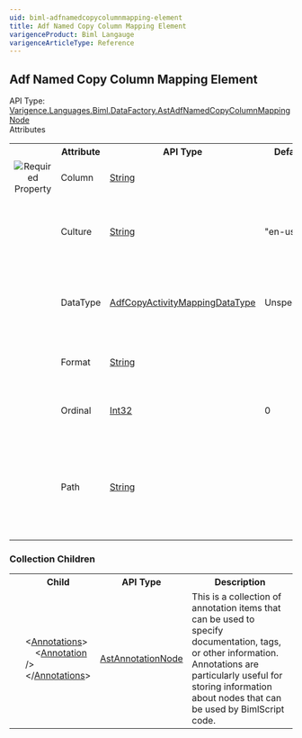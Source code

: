 ```yaml
---
uid: biml-adfnamedcopycolumnmapping-element
title: Adf Named Copy Column Mapping Element
varigenceProduct: Biml Langauge
varigenceArticleType: Reference
---
```

## Adf Named Copy Column Mapping Element<div class="AssemblyInfoGroup"><div class="CrossReferenceGroup"><div class="CrossReferenceHeader">API Type:</div><div class="CrossReferenceValue"><a href="../api-reference/Varigence.Languages.Biml.DataFactory.AstAdfNamedCopyColumnMappingNode.html">Varigence.Languages.Biml.DataFactory.AstAdfNamedCopyColumnMappingNode</a></div></div></div><div class="AttributeGroup"><div class="AttributeGroupHeader">Attributes</div><table id="AttributeList" class="AttributeList"><tbody><tr><th class="AttributeIconColumnHeader">&nbsp;</th><th class="AttributeNameColumnHeader">Attribute</th><th class="AttributeTypeColumnHeader">API Type</th><th class="AttributeDefaultColumnHeader">Default</th><th class="AttributeSummaryColumnHeader">Description</th></tr><tr class="ad0"><td align="center" class="AttributeIcon"><img title="Required Property" src="attributeRequired.png"></td><td class="AttributeName">Column</td><td class="AttributeType"><a href="https://msdn.microsoft.com/en-us/library/System.String.aspx">String</a></td><td class="AttributeDefault">&nbsp;</td><td class="AttributeSummary"><div class ="SummaryItem">Specifies the name of the column to map.</div></td></tr><tr class="ad1"><td align="center" class="AttributeIcon"><img title="" src="attribute.png"></td><td class="AttributeName">Culture</td><td class="AttributeType"><a href="https://msdn.microsoft.com/en-us/library/System.String.aspx">String</a></td><td class="AttributeDefault">&quot;en-us&quot;</td><td class="AttributeSummary"><div class ="SummaryItem">Specifies the culture of the sink or source column, with a default of 'en-us'.</div></td></tr><tr class="ad0"><td align="center" class="AttributeIcon"><img title="" src="attribute.png"></td><td class="AttributeName">DataType</td><td class="AttributeType"><a href="../api-reference/Varigence.Languages.Biml.DataFactory.AdfCopyActivityMappingDataType.html">AdfCopyActivityMappingDataType</a></td><td class="AttributeDefault">Unspecified</td><td class="AttributeSummary"><div class ="SummaryItem">Specifies the Data Factory transitional data type of the source or sink column.</div></td></tr><tr class="ad1"><td align="center" class="AttributeIcon"><img title="" src="attribute.png"></td><td class="AttributeName">Format</td><td class="AttributeType"><a href="https://msdn.microsoft.com/en-us/library/System.String.aspx">String</a></td><td class="AttributeDefault">&nbsp;</td><td class="AttributeSummary"><div class ="SummaryItem">Format string for datetime and datetimeoffset columns.</div></td></tr><tr class="ad0"><td align="center" class="AttributeIcon"><img title="" src="attribute.png"></td><td class="AttributeName">Ordinal</td><td class="AttributeType"><a href="https://msdn.microsoft.com/en-us/library/System.Int32.aspx">Int32</a></td><td class="AttributeDefault">0</td><td class="AttributeSummary"><div class ="SummaryItem">Specifies the index of the column, starting at 1.</div></td></tr><tr class="ad1"><td align="center" class="AttributeIcon"><img title="" src="attribute.png"></td><td class="AttributeName">Path</td><td class="AttributeType"><a href="https://msdn.microsoft.com/en-us/library/System.String.aspx">String</a></td><td class="AttributeDefault">&nbsp;</td><td class="AttributeSummary"><div class ="SummaryItem">Specifies a JSON path expression for each field to extract or map. Apply for hierarchical data such as MongoDB/REST.</div></td></tr></tbody></table></div><div class="ChildGroup">### Collection Children<table id="ChildList" class="ChildList"><tbody><tr><th class="ChildIconColumnHeader">&nbsp;</th><th class="ChildNameColumnHeader">Child</th><th class="ChildTypeColumnHeader">API Type</th><th class="ChildSummaryColumnHeader">Description</th></tr><tr class="cd0"><td align="center" class="ChildIcon"><img title="" src="collectionChild.png"><div class="RequiredIcon" title="Required Child"></div><td class="ChildName"><span class="punc">&lt;</span><a href=Varigence.Languages.Biml.AstNode_Annotations.html">Annotations</a><span class="punc">&gt;</span><br />&nbsp;&nbsp;&nbsp;&nbsp;<span class="punc">&lt;</span><a href=Varigence.Languages.Biml.AstAnnotationNode.html">Annotation</a> <span class="punc">/&gt;</span><br /><span class="punc">&lt;/</span><a href=Varigence.Languages.Biml.AstNode_Annotations.html">Annotations</a><span class="punc">&gt;</span></td><td class="ChildType"><a href="../api-reference/Varigence.Languages.Biml.AstAnnotationNode.html">AstAnnotationNode</a></td><td class="ChildSummary"><div class ="SummaryItem">This is a collection of annotation items that can be used to specify documentation, tags, or other information.  Annotations are particularly useful for storing information about nodes that can be used by BimlScript code.</div></td></tr></tbody></table></div>